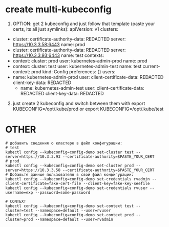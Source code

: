 # create multi-kubeconfig
1) OPTION:
get 2 kubeconfig
and just follow that template (paste your certs, its all just symlinks):
apiVersion: v1
clusters:
- cluster:
    certificate-authority-data: REDACTED
    server: https://10.3.3.58:6443
  name: prod
- cluster:
    certificate-authority-data: REDACTED
    server: https://10.3.3.93:6443
  name: test
contexts:
- context:
    cluster: prod
    user: kubernetes-admin-prod
  name: prod
- context:
    cluster: test
    user: kubernetes-admin-test
  name: test
current-context: prod
kind: Config
preferences: {}
users:
- name: kubernetes-admin-prod
  user:
    client-certificate-data: REDACTED
    client-key-data: REDACTED
	- name: kubernetes-admin-test
  user:
    client-certificate-data: REDACTED
	client-key-data: REDACTED

2) just create 2 kubeconfig and switch between them with export KUBECONFIG=/opt/.kube/prod or export KUBECONFIG=/opt/.kube/test



# OTHER
```
# добавить сведения о кластере в файл конфигурации:
# test
kubectl config --kubeconfig=config-demo set-cluster test --server=https://10.3.3.93 --certificate-authority=$PASTE_YOUR_CERT 
# prod
kubectl config --kubeconfig=config-demo set-cluster prod --server=https://10.3.3.58 --certificate-authority=$PASTE_YOUR_CERT
# Добавьте данные пользователя в свой файл конфигурации:
kubectl config --kubeconfig=config-demo set-credentials rvadmin --client-certificate=fake-cert-file --client-key=fake-key-seefile
kubectl config --kubeconfig=config-demo set-credentials rvuser --username=exp --password=some-password

# CONTEXT
kubectl config --kubeconfig=config-demo set-context test --cluster=test --namespace=default --user=rvuser
kubectl config --kubeconfig=config-demo set-context prod --cluster=prod --namespace=default --user=rvadmin
